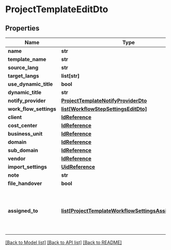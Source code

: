 # ProjectTemplateEditDto

## Properties
Name | Type | Description | Notes
------------ | ------------- | ------------- | -------------
**name** | **str** |  | [optional] 
**template_name** | **str** |  | 
**source_lang** | **str** |  | [optional] 
**target_langs** | **list[str]** |  | [optional] 
**use_dynamic_title** | **bool** |  | [optional] 
**dynamic_title** | **str** |  | [optional] 
**notify_provider** | [**ProjectTemplateNotifyProviderDto**](ProjectTemplateNotifyProviderDto.md) |  | [optional] 
**work_flow_settings** | [**list[WorkflowStepSettingsEditDto]**](WorkflowStepSettingsEditDto.md) |  | [optional] 
**client** | [**IdReference**](IdReference.md) |  | [optional] 
**cost_center** | [**IdReference**](IdReference.md) |  | [optional] 
**business_unit** | [**IdReference**](IdReference.md) |  | [optional] 
**domain** | [**IdReference**](IdReference.md) |  | [optional] 
**sub_domain** | [**IdReference**](IdReference.md) |  | [optional] 
**vendor** | [**IdReference**](IdReference.md) |  | [optional] 
**import_settings** | [**UidReference**](UidReference.md) |  | [optional] 
**note** | **str** |  | [optional] 
**file_handover** | **bool** | Default: false | [optional] 
**assigned_to** | [**list[ProjectTemplateWorkflowSettingsAssignedToDto]**](ProjectTemplateWorkflowSettingsAssignedToDto.md) | only use for projects without workflows; otherwise specify in the workflowSettings object | [optional] 

[[Back to Model list]](../README.md#documentation-for-models) [[Back to API list]](../README.md#documentation-for-api-endpoints) [[Back to README]](../README.md)

